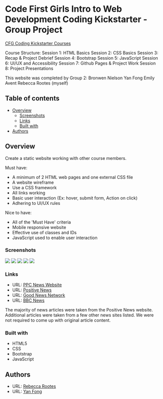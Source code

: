 # Code First Girls Intro to Web Development Coding Kickstarter - Group Project

[CFG Coding Kickstarter Courses](https://codefirstgirls.com/courses/classes/coding-kickstarter/)

Course Structure:
Session 1: HTML Basics
Session 2: CSS Basics
Session 3: Recap & Project Debrief
Session 4: Bootstrap
Session 5: JavaScript
Session 6: UI/UX and Accessibility
Session 7: Github Pages & Project Work
Session 8: Project Presentations

This website was completed by Group 2:
Bronwen Nielson
Yan Fong
Emily Avent
Rebecca Rootes (myself)

## Table of contents

- [Overview](#overview)
  - [Screenshots](#screenshots)
  - [Links](#links)
  - [Built with](#built-with)
- [Authors](#authors)

## Overview

Create a static website working with other course members.

Must have:

- A minimum of 2 HTML web pages and one external CSS file
- A website wireframe
- Use a CSS framework
- All links working
- Basic user interaction (Ex: hover, submit form, Action on click)
- Adhering to UI/UX rules

Nice to have:

- All of the 'Must Have' criteria
- Mobile responsive website
- Effective use of classes and IDs
- JavaScript used to enable user interaction

### Screenshots

![](./screenshots/home-bron-colour.png)
![](./screenshots/home-yan-colour.png)
![](./screenshots/home-emily-colour.png)
![](./screenshots/home-bek-colour.png)
![](./screenshots/about-page.png)

### Links

- URL: [PPC News Website](https://exquisite-elf-ac2f7b.netlify.app/)
- URL: [Positive News](https://www.positive.news/)
- URL: [Good News Network](https://www.goodnewsnetwork.org/)
- URL: [BBC News](https://www.bbc.co.uk/news)

The majority of news articles were taken from the Positive News website. Additional articles were taken from a few other news sites listed. We were not required to come up with original article content.

### Built with

- HTML5
- CSS
- Bootstrap
- JavaScript

## Authors

- URL: [Rebecca Rootes](https://github.com/BekstersLab/)
- URL: [Yan Fong](https://github.com/NigglyNoodle)
